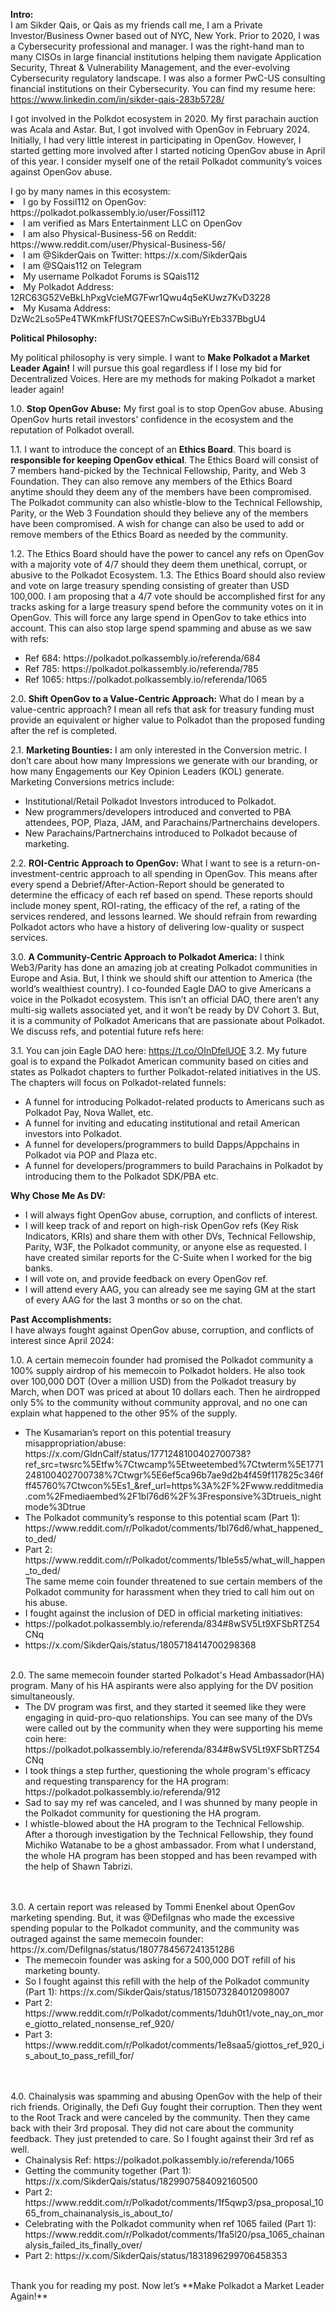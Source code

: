 **Intro:**
<br>
I am Sikder Qais, or Qais as my friends call me, I am a Private Investor/Business Owner based out of NYC, New York. 
Prior to 2020, I was a Cybersecurity professional and manager. I was the right-hand man to many CISOs in large financial 
institutions helping them navigate Application Security, Threat & Vulnerability Management, and the ever-evolving 
Cybersecurity regulatory landscape. I was also a former PwC-US consulting financial institutions on their Cybersecurity. 
You can find my resume here: https://www.linkedin.com/in/sikder-qais-283b5728/

I got involved in the Polkdot ecosystem in 2020. My first parachain auction was Acala and Astar. 
But, I got involved with OpenGov in February 2024. Initially, I had very little interest in participating in OpenGov. 
However, I started getting more involved after I started noticing OpenGov abuse in April of this year. 
I consider myself one of the retail Polkadot community’s voices against OpenGov abuse.
</br>

</ul> I go by many names in this ecosystem:
<li>I go by Fossil112 on OpenGov: https://polkadot.polkassembly.io/user/Fossil112</li> 
<li>I am verified as Mars Entertainment LLC on OpenGov</li> 
<li>I am also Physical-Business-56 on Reddit: https://www.reddit.com/user/Physical-Business-56/</li> 
<li>I am @SikderQais on Twitter: https://x.com/SikderQais</li> 
<li>I am @SQais112 on Telegram</li> 
<li>My username Polkadot Forums is SQais112</ul>
</ul>
<li>My Polkadot Address: 12RC63G52VeBkLhPxgVcieMG7Fwr1Qwu4q5eKUwz7KvD3228</li> 
<li>My Kusama Address: DzWc2Lso5Pe4TWKmkFfUSt7QEES7nCwSiBuYrEb337BbgU4</ul>
</br>

**Political Philosophy:**

My political philosophy is very simple. I want to **Make Polkadot a Market Leader Again!** I will pursue this goal regardless 
if I lose my bid for Decentralized Voices. Here are my methods for making Polkadot a market leader again!
</br>

1.0. **Stop OpenGov Abuse:** My first goal is to stop OpenGov abuse. Abusing OpenGov hurts retail investors’ confidence in the 
  ecosystem and the reputation of Polkadot overall.

1.1. I want to introduce the concept of an **Ethics Board**. This board is **responsible for keeping OpenGov ethical**. The Ethics Board 
will consist of 7 members hand-picked by the Technical Fellowship, Parity, and Web 3 Foundation. They can also remove any members 
of the Ethics Board anytime should they deem any of the members have been compromised. The Polkadot community can also whistle-blow 
to the Technical Fellowship, Parity, or the Web 3 Foundation should they believe any of the members have been compromised. 
A wish for change can also be used to add or remove members of the Ethics Board as needed by the community.

1.2. The Ethics Board should have the power to cancel any refs on OpenGov with a majority vote of 4/7 should they deem them unethical,
corrupt, or abusive to the Polkadot Ecosystem.
1.3. The Ethics Board should also review and vote on large treasury spending consisting of greater than USD 100,000. I am proposing that 
a 4/7 vote should be accomplished first for any tracks asking for a large treasury spend before the community votes on it in OpenGov. 
This will force any large spend in OpenGov to take ethics into account. This can also stop large spend spamming and abuse as we saw with refs:
<ul> 
<li>Ref 684: https://polkadot.polkassembly.io/referenda/684</li>
<li>Ref 785: https://polkadot.polkassembly.io/referenda/785</li>
<li>Ref 1065: https://polkadot.polkassembly.io/referenda/1065</li>
</ul>

2.0. **Shift OpenGov to a Value-Centric Approach:** What do I mean by a value-centric approach? I mean all refs that ask for treasury funding 
must provide an equivalent or higher value to Polkadot than the proposed funding after the ref is completed.

2.1. **Marketing Bounties:** I am only interested in the Conversion metric. I don’t care about how many Impressions we generate with our branding, 
or how many Engagements our Key Opinion Leaders (KOL) generate. Marketing Conversions metrics include:
<ul>
<li>Institutional/Retail Polkadot Investors introduced to Polkadot.</li>
<li>New programmers/developers introduced and converted to PBA attendees, POP, Plaza, JAM, and Parachains/Partnerchains developers.</li>
<li>New Parachains/Partnerchains introduced to Polkadot because of marketing.</li>
</ul>

2.2. **ROI-Centric Approach to OpenGov:** What I want to see is a return-on-investment-centric approach to all spending in OpenGov. This means after every spend a Debrief/After-Action-Report should be generated to determine the efficacy of each ref based on spend. These reports should include money spent, ROI-rating, the efficacy of the ref, a rating of the services rendered, and lessons learned. We should refrain from rewarding Polkadot actors who have a history of delivering low-quality or suspect services.

3.0. **A Community-Centric Approach to Polkadot America:** I think Web3/Parity has done an amazing job at creating Polkadot communities in Europe and Asia. But, I think we should shift our attention to America (the world’s wealthiest country). I co-founded Eagle DAO to give Americans a voice in the Polkadot ecosystem. This isn’t an official DAO, there aren’t any multi-sig wallets associated yet, and it won’t be ready by DV Cohort 3. But, it is a community of Polkadot Americans that are passionate about Polkadot. We discuss refs, and potential future refs here:

3.1. You can join Eagle DAO here: https://t.co/OInDfelUOE
3.2. My future goal is to expand the Polkadot American community based on cities and states as Polkadot chapters to further Polkadot-related initiatives in the US.
The chapters will focus on Polkadot-related funnels:
<ul>
<li>A funnel for introducing Polkadot-related products to Americans such as Polkadot Pay, Nova Wallet, etc.</li>
<li>A funnel for inviting and educating institutional and retail American investors into Polkadot.</li>
<li>A funnel for developers/programmers to build Dapps/Appchains in Polkadot via POP and Plaza etc.</li>
<li>A funnel for developers/programmers to build Parachains in Polkadot by introducing them to the Polkadot SDK/PBA etc.</li>
</ul>

**Why Chose Me As DV:**
<ul>
<li>I will always fight OpenGov abuse, corruption, and conflicts of interest.</li>
<li>I will keep track of and report on high-risk OpenGov refs (Key Risk Indicators, 
  KRIs) and share them with other DVs, Technical Fellowship, Parity, W3F, the Polkadot community, 
  or anyone else as requested. I have created similar reports for the C-Suite when I worked for the big banks.</li>
<li>I will vote on, and provide feedback on every OpenGov ref.</li>
<li>I will attend every AAG, you can already see me saying GM at the start of every AAG for the last 3 months or so on the chat.</li>
</ul>

**Past Accomplishments:**
<br>
I have always fought against OpenGov abuse, corruption, and conflicts of interest since April 2024:
</br>

1.0. A certain memecoin founder had promised the Polkadot community a 100% supply airdrop of his memecoin to Polkadot holders. 
He also took over 100,000 DOT (Over a million USD) from the Polkadot treasury by March, when DOT was priced at about 10 dollars each. 
Then he airdropped only 5% to the community without community approval, and no one can explain what happened to the other 95% of the supply.
<ul>
<li>The Kusamarian’s report on this potential treasury misappropriation/abuse: https://x.com/GldnCalf/status/1771248100402700738?ref_src=twsrc%5Etfw%7Ctwcamp%5Etweetembed%7Ctwterm%5E1771248100402700738%7Ctwgr%5E6ef5ca96b7ae9d2b4f459f117825c346fff45760%7Ctwcon%5Es1_&ref_url=https%3A%2F%2Fwww.redditmedia.com%2Fmediaembed%2F1bl76d6%2F%3Fresponsive%3Dtrueis_nightmode%3Dtrue</li>
<li>The Polkadot community’s response to this potential scam (Part 1): https://www.reddit.com/r/Polkadot/comments/1bl76d6/what_happened_to_ded/</li>
<li>Part 2: https://www.reddit.com/r/Polkadot/comments/1ble5s5/what_will_happen_to_ded/</li>
</li>The same meme coin founder threatened to sue certain members of the Polkadot community for harassment when they tried to call him out on his abuse.</li>
<li>I fought against the inclusion of DED in official marketing initiatives:</li>
<li>https://polkadot.polkassembly.io/referenda/834#8wSV5Lt9XFSbRTZ54CNq</li>
<li>https://x.com/SikderQais/status/1805718414700298368</li>
</ul>

<br>
2.0. The same memecoin founder started Polkadot's Head Ambassador(HA) program. Many of his HA aspirants were also applying for the DV position simultaneously.
<ul>
<li>The DV program was first, and they started it seemed like they were engaging in quid-pro-quo relationships. You can see many of the DVs were called out 
by the community when they were supporting his meme coin here: https://polkadot.polkassembly.io/referenda/834#8wSV5Lt9XFSbRTZ54CNq</li>
<li>I took things a step further, questioning the whole program's efficacy and requesting transparency for the HA program: https://polkadot.polkassembly.io/referenda/912</li>
<li>Sad to say my ref was canceled, and I was shunned by many people in the Polkadot community for questioning the HA program.</li>
<li>I whistle-blowed about the HA program to the Technical Fellowship. After a thorough investigation by the Technical Fellowship, they found Michiko Watanabe
  to be a ghost ambassador. From what I understand, the whole HA program has been stopped and has been revamped with the help of Shawn Tabrizi.</li>
</ul>
</br>
<br>
3.0. A certain report was released by Tommi Enenkel about OpenGov marketing spending. But, it was @DefiIgnas who made the excessive spending popular to the Polkadot community, 
and the community was outraged against the same memecoin founder: https://x.com/DefiIgnas/status/1807784567241351286
<ul>
<li>The memecoin founder was asking for a 500,000 DOT refill of his marketing bounty.</li>
<li>So I fought against this refill with the help of the Polkadot community (Part 1): https://x.com/SikderQais/status/1815073284012098007</li>
<li>Part 2: https://www.reddit.com/r/Polkadot/comments/1duh0t1/vote_nay_on_more_giotto_related_nonsense_ref_920/</li>
<li>Part 3: https://www.reddit.com/r/Polkadot/comments/1e8saa5/giottos_ref_920_is_about_to_pass_refill_for/</li>
</ul>
</br>
<br>
4.0. Chainalysis was spamming and abusing OpenGov with the help of their rich friends. Originally, the Defi Guy fought their corruption. 
  Then they went to the Root Track and were canceled by the community. Then they came back with their 3rd proposal. 
  They did not care about the community feedback. They just pretended to care. So I fought against their 3rd ref as well.
<ul>
<li>Chainalysis Ref: https://polkadot.polkassembly.io/referenda/1065</li>
<li>Getting the community together (Part 1): https://x.com/SikderQais/status/1829907584092160500</li>
<li>Part 2: https://www.reddit.com/r/Polkadot/comments/1f5qwp3/psa_proposal_1065_from_chainanalysis_is_about_to/</li>
<li>Celebrating with the Polkadot community when ref 1065 failed (Part 1): https://www.reddit.com/r/Polkadot/comments/1fa5l20/psa_1065_chainanalysis_failed_its_finally_over/</li>
<li>Part 2: https://x.com/SikderQais/status/1831896299706458353</li>
</ul>
</br>
Thank you for reading my post. Now let’s **Make Polkadot a Market Leader Again!**

<!--
**sikderqais/sikderqais** is a ✨ _special_ ✨ repository because its `README.md` (this file) appears on your GitHub profile.

Here are some ideas to get you started:

- 🔭 I’m currently working on ...
- 🌱 I’m currently learning ...
- 👯 I’m looking to collaborate on ...
- 🤔 I’m looking for help with ...
- 💬 Ask me about ...
- 📫 How to reach me: ...
- 😄 Pronouns: ...
- ⚡ Fun fact: ...
-->

